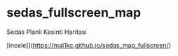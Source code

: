 # sedas_fullscreen_map
Sedas Planli Kesinti Haritasi

[incele]](https://mal1kc.github.io/sedas_map_fullscreen/)
